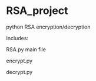 # RSA_project

python RSA encryption/decryption

Includes:

RSA.py main file

encrypt.py

decrypt.py
